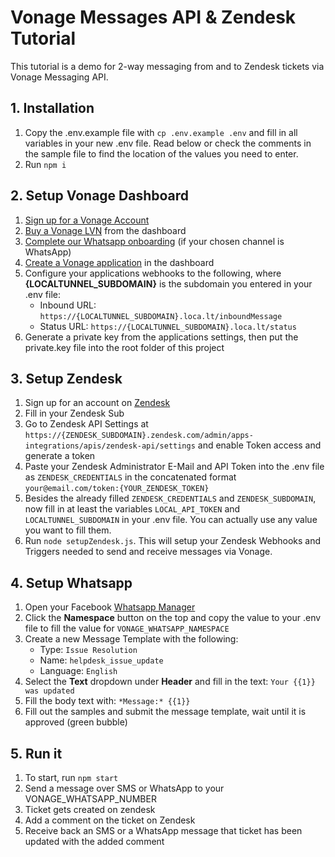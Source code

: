 # Vonage Messages API & Zendesk Tutorial

This tutorial is a demo for 2-way messaging from and to Zendesk tickets via Vonage Messaging API.

## 1. Installation

1. Copy the .env.example file with `cp .env.example .env` and fill in all variables in your new .env file. Read below or check the comments in the sample file to find the location of the values you need to enter.
2. Run `npm i`

## 2. Setup Vonage Dashboard

1. [Sign up for a Vonage Account](https://dashboard.nexmo.com)
2. [Buy a Vonage LVN](https://dashboard.nexmo.com/buy-numbers) from the dashboard
3. [Complete our Whatsapp onboarding](https://dashboard.nexmo.com/messages/social-channels) (if your chosen channel is WhatsApp) 
4. [Create a Vonage application](https://dashboard.nexmo.com/applications) in the dashboard
5. Configure your applications webhooks to the following, where **{LOCALTUNNEL_SUBDOMAIN}** is the subdomain you entered in your .env file:
   - Inbound URL: `https://{LOCALTUNNEL_SUBDOMAIN}.loca.lt/inboundMessage`
   - Status URL: `https://{LOCALTUNNEL_SUBDOMAIN}.loca.lt/status`
6. Generate a private key from the applications settings, then put the private.key file into the root folder of this project

## 3. Setup Zendesk

1. Sign up for an account on [Zendesk](https://zendesk.com)
2. Fill in your Zendesk Sub
3. Go to Zendesk API Settings at `https://{ZENDESK_SUBDOMAIN}.zendesk.com/admin/apps-integrations/apis/zendesk-api/settings` and enable Token access and generate a token
4. Paste your Zendesk Administrator E-Mail and API Token into the .env file as `ZENDESK_CREDENTIALS` in the concatenated format `your@email.com/token:{YOUR_ZENDESK_TOKEN}`
5. Besides the already filled `ZENDESK_CREDENTIALS` and `ZENDESK_SUBDOMAIN`, now fill in at least the variables `LOCAL_API_TOKEN` and `LOCALTUNNEL_SUBDOMAIN` in your .env file. You can actually use any value you want to fill them.
6. Run `node setupZendesk.js`. This will setup your Zendesk Webhooks and Triggers needed to send and receive messages via Vonage.

## 4. Setup Whatsapp

1. Open your Facebook [Whatsapp Manager](https://business.facebook.com/wa/manage/message-templates/)
2. Click the **Namespace** button on the top and copy the value to your .env file to fill the value for `VONAGE_WHATSAPP_NAMESPACE`
3. Create a new Message Template with the following:
   - Type: `Issue Resolution`
   - Name: `helpdesk_issue_update`
   - Language: `English`
4. Select the **Text** dropdown under **Header** and fill in the text: `Your {{1}} was updated`
5. Fill the body text with: `*Message:* {{1}}`
6. Fill out the samples and submit the message template, wait until it is approved (green bubble)

## 5. Run it
1. To start, run `npm start`
2. Send a message over SMS or WhatsApp to your VONAGE_WHATSAPP_NUMBER
3. Ticket gets created on zendesk
4. Add a comment on the ticket on Zendesk
5. Receive back an SMS or a WhatsApp message that ticket has been updated with the added comment
